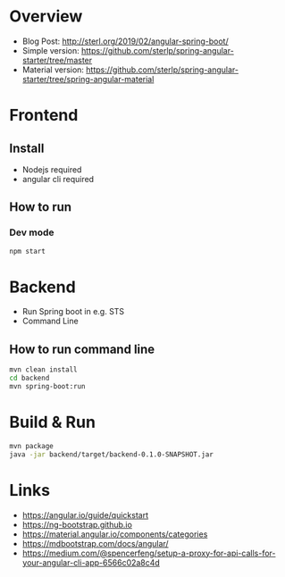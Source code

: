 # Overview
- Blog Post: http://sterl.org/2019/02/angular-spring-boot/
- Simple version: https://github.com/sterlp/spring-angular-starter/tree/master
- Material version: https://github.com/sterlp/spring-angular-starter/tree/spring-angular-material

# Frontend
## Install
- Nodejs required
- angular cli required

## How to run
### Dev mode
```bash
npm start
```
# Backend
- Run Spring boot in e.g. STS
- Command Line
## How to run command line
```bash
mvn clean install
cd backend
mvn spring-boot:run
```

# Build & Run
```bash
mvn package
java -jar backend/target/backend-0.1.0-SNAPSHOT.jar
```

# Links
- https://angular.io/guide/quickstart
- https://ng-bootstrap.github.io
- https://material.angular.io/components/categories
- https://mdbootstrap.com/docs/angular/
- https://medium.com/@spencerfeng/setup-a-proxy-for-api-calls-for-your-angular-cli-app-6566c02a8c4d